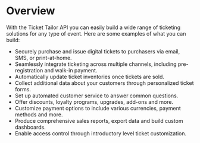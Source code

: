# Overview

With the Ticket Tailor API you can easily build a wide range of ticketing
solutions for any type of event. Here are some examples of what you can build:

- Securely purchase and issue digital tickets to purchasers via email, SMS, or
  print-at-home.
- Seamlessly integrate ticketing across multiple channels, including
  pre-registration and walk-in payment.
- Automatically update ticket inventories once tickets are sold.
- Collect additional data about your customers through personalized ticket
  forms.
- Set up automated customer service to answer common questions.
- Offer discounts, loyalty programs, upgrades, add-ons and more.
- Customize payment options to include various currencies, payment methods and
  more.
- Produce comprehensive sales reports, export data and build custom dashboards.
- Enable access control through introductory level ticket customization.
